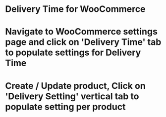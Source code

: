# Delivery Time for WooCommerce
# Navigate to  WooCommerce settings page and click on 'Delivery Time' tab to populate settings for Delivery Time
# Create / Update product, Click on 'Delivery Setting' vertical tab to populate  setting per product

#